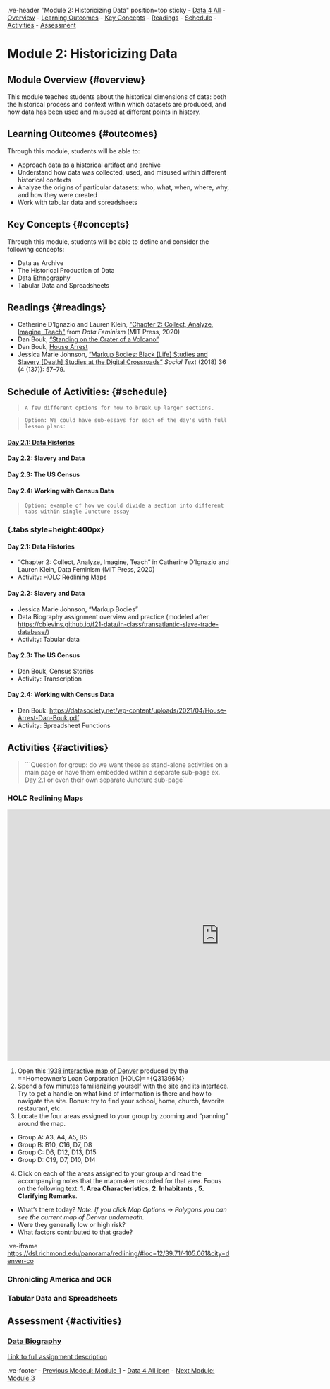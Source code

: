 .ve-header "Module 2: Historicizing Data" position=top sticky
    - [Data 4 All](https://data4all.com)
    - [Overview](#overview)
    - [Learning Outcomes](#outcomes) 
    - [Key Concepts](#concepts)
    - [Readings](#readings)
    - [Schedule](#schedule)
    - [Activities](#activities)
    - [Assessment](#assessment)

# Module 2: Historicizing Data

## Module Overview {#overview}

This module teaches students about the historical dimensions of data: both the historical process and context within which datasets are produced, and how data has been used and misused at different points in history.

## Learning Outcomes {#outcomes}

Through this module, students will be able to:

- Approach data as a historical artifact and archive
- Understand how data was collected, used, and misused within different historical contexts
- Analyze the origins of particular datasets: who, what, when, where, why, and how they were created
- Work with tabular data and spreadsheets

## Key Concepts {#concepts}

Through this module, students will be able to define and consider the following concepts:

- Data as Archive
- The Historical Production of Data
- Data Ethnography 
- Tabular Data and Spreadsheets

## Readings {#readings}

- Catherine D’Ignazio and Lauren Klein, ["Chapter 2: Collect, Analyze, Imagine, Teach"](https://data-feminism.mitpress.mit.edu/pub/ei7cogfn/release/4) from *Data Feminism* (MIT Press, 2020)
- Dan Bouk, [“Standing on the Crater of a Volcano”](https://censusstories.us/2020/07/27/disfranchisement.html)
- Dan Bouk, [House Arrest](https://datasociety.net/wp-content/uploads/2021/04/House-Arrest-Dan-Bouk.pdf)
- Jessica Marie Johnson, [“Markup Bodies: Black [Life] Studies and Slavery [Death] Studies at the Digital Crossroads”](https://doi.org/10.1215/01642472-7145658) *Social Text* (2018) 36 (4 (137)): 57–79.

## Schedule of Activities: {#schedule}

>```A few different options for how to break up larger sections.``` 

>```Option: We could have sub-essays for each of the day's with full lesson plans:```

#### [Day 2.1: Data Histories](/module-2/2-1/)
#### Day 2.2: Slavery and Data
#### Day 2.3: The US Census
#### Day 2.4: Working with Census Data

>```Option: example of how we could divide a section into different tabs within single Juncture essay```

### {.tabs style=height:400px}

#### Day 2.1: Data Histories
- “Chapter 2: Collect, Analyze, Imagine, Teach” in Catherine D’Ignazio and Lauren Klein, Data Feminism (MIT Press, 2020)
- Activity: HOLC Redlining Maps

#### Day 2.2: Slavery and Data
- Jessica Marie Johnson, “Markup Bodies”
- Data Biography assignment overview and practice (modeled after https://cblevins.github.io/f21-data/in-class/transatlantic-slave-trade-database/)
- Activity: Tabular data

#### Day 2.3: The US Census
- Dan Bouk, Census Stories
- Activity: Transcription

#### Day 2.4: Working with Census Data
- Dan Bouk: https://datasociety.net/wp-content/uploads/2021/04/House-Arrest-Dan-Bouk.pdf 
- Activity: Spreadsheet Functions

## Activities {#activities}

>```Question for group: do we want these as stand-alone activities on a main page or have them embedded within a separate sub-page ex. Day 2.1 or even their own separate Juncture sub-page``

### HOLC Redlining Maps

<iframe src="https://docs.google.com/presentation/d/e/2PACX-1vQz3b8r1BBskqVHoRuBArX9NwD6j3c6ZbknRFyHPrAgUhslpIPX29JdqGNFsHBOQrvYp4QuUFoxQ9Kg/embed?start=false&loop=false&delayms=10000" frameborder="0" width="960" height="569" allowfullscreen="true" mozallowfullscreen="true" webkitallowfullscreen="true"></iframe>

1.  Open this [1938 interactive map of Denver](https://dsl.richmond.edu/panorama/redlining/#loc=11/39.71/-105.117&city=denver-co ) produced by the ==Homeowner’s Loan Corporation (HOLC)=={Q3139614}
2.  Spend a few minutes familiarizing yourself with the site and its interface. Try to get a handle on what kind of information is there and how to navigate the site. Bonus: try to find your school, home, church, favorite restaurant, etc.
3.  Locate the four areas assigned to your group by zooming and “panning” around the map. 

- Group A: A3, A4, A5, B5
- Group B: B10, C16, D7, D8
- Group C: D6, D12, D13, D15
- Group D: C19, D7, D10, D14

4.  Click on each of the areas assigned to your group and read the accompanying notes that the mapmaker recorded for that area. Focus on the following text: **1. Area Characteristics**, **2. Inhabitants** , **5. Clarifying Remarks**.

- What’s there today? *Note: If you click Map Options -> Polygons you can see the current map of Denver underneath.*
- Were they generally low or high risk? 
- What factors contributed to that grade?

.ve-iframe https://dsl.richmond.edu/panorama/redlining/#loc=12/39.71/-105.061&city=denver-co

### Chronicling America and OCR

### Tabular Data and Spreadsheets

## Assessment {#activities}

### [Data Biography](/module-2/data-biography/)

[Link to full assignment description](/module-2/data-biography/)


.ve-footer
    - [Previous Modeul: Module 1](/module-1/)
    - [Data 4 All icon](somelink)
    - [Next Module: Module 3](/module-3/)
